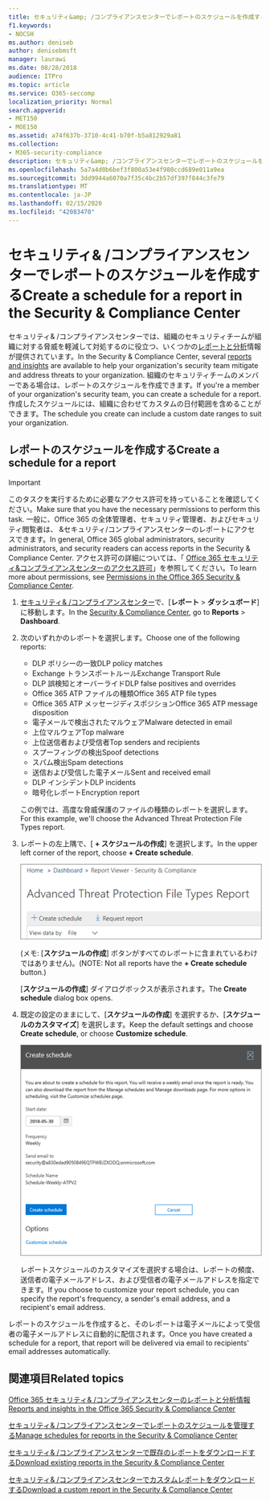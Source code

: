```yaml
---
title: セキュリティ&amp; /コンプライアンスセンターでレポートのスケジュールを作成する
f1.keywords:
- NOCSH
ms.author: deniseb
author: denisebmsft
manager: laurawi
ms.date: 08/28/2018
audience: ITPro
ms.topic: article
ms.service: O365-seccomp
localization_priority: Normal
search.appverid:
- MET150
- MOE150
ms.assetid: a74f637b-3710-4c41-b70f-b5a812929a81
ms.collection:
- M365-security-compliance
description: セキュリティ&amp; /コンプライアンスセンターでレポートのスケジュールを設定する方法について説明します。
ms.openlocfilehash: 5a7a4d0b6bef3f800a53e4f980ccd689e011a9ea
ms.sourcegitcommit: 3dd9944a6070a7f35c4bc2b57df397f844c3fe79
ms.translationtype: MT
ms.contentlocale: ja-JP
ms.lasthandoff: 02/15/2020
ms.locfileid: "42083470"
---
```

# <a name="create-a-schedule-for-a-report-in-the-security-amp-compliance-center"></a><span data-ttu-id="eb06c-103">セキュリティ&amp; /コンプライアンスセンターでレポートのスケジュールを作成する</span><span class="sxs-lookup"><span data-stu-id="eb06c-103">Create a schedule for a report in the Security &amp; Compliance Center</span></span>

<span data-ttu-id="eb06c-104">セキュリティ&amp; /コンプライアンスセンターでは、組織のセキュリティチームが組織に対する脅威を軽減して対処するのに役立つ、いくつかの[レポートと分析](reports-and-insights-in-security-and-compliance.md)情報が提供されています。</span><span class="sxs-lookup"><span data-stu-id="eb06c-104">In the Security &amp; Compliance Center, several [reports and insights](reports-and-insights-in-security-and-compliance.md) are available to help your organization's security team mitigate and address threats to your organization.</span></span> <span data-ttu-id="eb06c-105">組織のセキュリティチームのメンバーである場合は、レポートのスケジュールを作成できます。</span><span class="sxs-lookup"><span data-stu-id="eb06c-105">If you're a member of your organization's security team, you can create a schedule for a report.</span></span> <span data-ttu-id="eb06c-106">作成したスケジュールには、組織に合わせてカスタムの日付範囲を含めることができます。</span><span class="sxs-lookup"><span data-stu-id="eb06c-106">The schedule you create can include a custom date ranges to suit your organization.</span></span> 
  
## <a name="create-a-schedule-for-a-report"></a><span data-ttu-id="eb06c-107">レポートのスケジュールを作成する</span><span class="sxs-lookup"><span data-stu-id="eb06c-107">Create a schedule for a report</span></span>

> [!IMPORTANT]
> <span data-ttu-id="eb06c-108">このタスクを実行するために必要なアクセス許可を持っていることを確認してください。</span><span class="sxs-lookup"><span data-stu-id="eb06c-108">Make sure that you have the necessary permissions to perform this task.</span></span> <span data-ttu-id="eb06c-109">一般に、Office 365 の全体管理者、セキュリティ管理者、およびセキュリティ閲覧者は、 &amp;セキュリティ/コンプライアンスセンターのレポートにアクセスできます。</span><span class="sxs-lookup"><span data-stu-id="eb06c-109">In general, Office 365 global administrators, security administrators, and security readers can access reports in the Security &amp; Compliance Center.</span></span> <span data-ttu-id="eb06c-110">アクセス許可の詳細については、「 [Office 365 セキュリティ&amp;コンプライアンスセンターのアクセス許可](permissions-in-the-security-and-compliance-center.md)」を参照してください。</span><span class="sxs-lookup"><span data-stu-id="eb06c-110">To learn more about permissions, see [Permissions in the Office 365 Security &amp; Compliance Center](permissions-in-the-security-and-compliance-center.md).</span></span>
  
1. <span data-ttu-id="eb06c-111">[セキュリティ&amp; /コンプライアンスセンター](https://protection.office.com)で、[**レポート** \> **ダッシュボード**] に移動します。</span><span class="sxs-lookup"><span data-stu-id="eb06c-111">In the [Security &amp; Compliance Center](https://protection.office.com), go to **Reports** \> **Dashboard**.</span></span>
    
2. <span data-ttu-id="eb06c-112">次のいずれかのレポートを選択します。</span><span class="sxs-lookup"><span data-stu-id="eb06c-112">Choose one of the following reports:</span></span> 

    - <span data-ttu-id="eb06c-113">DLP ポリシーの一致</span><span class="sxs-lookup"><span data-stu-id="eb06c-113">DLP policy matches</span></span>
    - <span data-ttu-id="eb06c-114">Exchange トランスポートルール</span><span class="sxs-lookup"><span data-stu-id="eb06c-114">Exchange Transport Rule</span></span>
    - <span data-ttu-id="eb06c-115">DLP 誤検知とオーバーライド</span><span class="sxs-lookup"><span data-stu-id="eb06c-115">DLP false positives and overrides</span></span>
    - <span data-ttu-id="eb06c-116">Office 365 ATP ファイルの種類</span><span class="sxs-lookup"><span data-stu-id="eb06c-116">Office 365 ATP file types</span></span>
    - <span data-ttu-id="eb06c-117">Office 365 ATP メッセージディスポジション</span><span class="sxs-lookup"><span data-stu-id="eb06c-117">Office 365 ATP message disposition</span></span>
    - <span data-ttu-id="eb06c-118">電子メールで検出されたマルウェア</span><span class="sxs-lookup"><span data-stu-id="eb06c-118">Malware detected in email</span></span>
    - <span data-ttu-id="eb06c-119">上位マルウェア</span><span class="sxs-lookup"><span data-stu-id="eb06c-119">Top malware</span></span>
    - <span data-ttu-id="eb06c-120">上位送信者および受信者</span><span class="sxs-lookup"><span data-stu-id="eb06c-120">Top senders and recipients</span></span>
    - <span data-ttu-id="eb06c-121">スプーフィングの検出</span><span class="sxs-lookup"><span data-stu-id="eb06c-121">Spoof detections</span></span>
    - <span data-ttu-id="eb06c-122">スパム検出</span><span class="sxs-lookup"><span data-stu-id="eb06c-122">Spam detections</span></span>
    - <span data-ttu-id="eb06c-123">送信および受信した電子メール</span><span class="sxs-lookup"><span data-stu-id="eb06c-123">Sent and received email</span></span>
    - <span data-ttu-id="eb06c-124">DLP インシデント</span><span class="sxs-lookup"><span data-stu-id="eb06c-124">DLP incidents</span></span>
    - <span data-ttu-id="eb06c-125">暗号化レポート</span><span class="sxs-lookup"><span data-stu-id="eb06c-125">Encryption report</span></span>

    <span data-ttu-id="eb06c-126">この例では、高度な脅威保護のファイルの種類のレポートを選択します。</span><span class="sxs-lookup"><span data-stu-id="eb06c-126">For this example, we'll choose the Advanced Threat Protection File Types report.</span></span>
    
3. <span data-ttu-id="eb06c-127">レポートの左上隅で、[ **+ スケジュールの作成**] を選択します。</span><span class="sxs-lookup"><span data-stu-id="eb06c-127">In the upper left corner of the report, choose **+ Create schedule**.</span></span> 
    
    ![スケジュールを作成する](../../media/atpfiletypes-createschedule.png)

    <span data-ttu-id="eb06c-129">(メモ: [**スケジュールの作成**] ボタンがすべてのレポートに含まれているわけではありません)。</span><span class="sxs-lookup"><span data-stu-id="eb06c-129">(NOTE: Not all reports have the **+ Create schedule** button.)</span></span>
  
    <span data-ttu-id="eb06c-130">[**スケジュールの作成**] ダイアログボックスが表示されます。</span><span class="sxs-lookup"><span data-stu-id="eb06c-130">The **Create schedule** dialog box opens.</span></span> 
    
4. <span data-ttu-id="eb06c-131">既定の設定のままにして、[**スケジュールの作成**] を選択するか、[**スケジュールのカスタマイズ**] を選択します。</span><span class="sxs-lookup"><span data-stu-id="eb06c-131">Keep the default settings and choose **Create schedule**, or choose **Customize schedule**.</span></span>
    
    ![既定の設定を使用するか、レポートのスケジュールをカスタマイズできます。](../../media/04fac327-8f73-4711-8319-58c11880fd96.png)
  
    <span data-ttu-id="eb06c-133">レポートスケジュールのカスタマイズを選択する場合は、レポートの頻度、送信者の電子メールアドレス、および受信者の電子メールアドレスを指定できます。</span><span class="sxs-lookup"><span data-stu-id="eb06c-133">If you choose to customize your report schedule, you can specify the report's frequency, a sender's email address, and a recipient's email address.</span></span> 
    
<span data-ttu-id="eb06c-134">レポートのスケジュールを作成すると、そのレポートは電子メールによって受信者の電子メールアドレスに自動的に配信されます。</span><span class="sxs-lookup"><span data-stu-id="eb06c-134">Once you have created a schedule for a report, that report will be delivered via email to recipients' email addresses automatically.</span></span> 
  
## <a name="related-topics"></a><span data-ttu-id="eb06c-135">関連項目</span><span class="sxs-lookup"><span data-stu-id="eb06c-135">Related topics</span></span>

[<span data-ttu-id="eb06c-136">Office 365 セキュリティ&amp; /コンプライアンスセンターのレポートと分析情報</span><span class="sxs-lookup"><span data-stu-id="eb06c-136">Reports and insights in the Office 365 Security &amp; Compliance Center</span></span>](reports-and-insights-in-security-and-compliance.md)
  
[<span data-ttu-id="eb06c-137">セキュリティ&amp; /コンプライアンスセンターでレポートのスケジュールを管理する</span><span class="sxs-lookup"><span data-stu-id="eb06c-137">Manage schedules for reports in the Security &amp; Compliance Center</span></span>](manage-schedules-for-multiple-reports.md)
  
[<span data-ttu-id="eb06c-138">セキュリティ&amp; /コンプライアンスセンターで既存のレポートをダウンロードする</span><span class="sxs-lookup"><span data-stu-id="eb06c-138">Download existing reports in the Security &amp; Compliance Center</span></span>](download-existing-reports.md)
  
[<span data-ttu-id="eb06c-139">セキュリティ&amp; /コンプライアンスセンターでカスタムレポートをダウンロードする</span><span class="sxs-lookup"><span data-stu-id="eb06c-139">Download a custom report in the Security &amp; Compliance Center</span></span>](set-up-and-download-a-custom-report.md)
  

